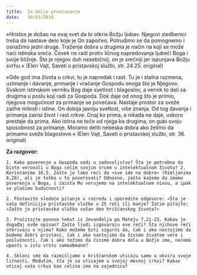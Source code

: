 ```yaml
---
title:  Za dalje proučavanje
date:   30/03/2018
---
```


»Hristos je došao na ovaj svet da bi otkrio Božju ljubav. Njegovi sledbenici treba da nastave delo koje je On započeo. Potrudimo se da pomognemo i osnažimo jedni druge. Traženje dobra u drugima je način na koji se može naći istinska sreća. Čovek ne radi protiv ličnog napredovanja ljubeći Boga i svoje bližnje. Što je njegov duh nesebičniji, on je srećniji jer ispunjava Božju svrhu.« (Elen Vajt, Saveti o pristavskoj službi, str. 24.25. original)

»Gde god ima života u crkvi, tu je napredak i rast. Tu je i stalna razmena, uzimanje i davanje, primanje i vraćanje Gospodu onoga što je Njegovo. Svakom istinskom verniku Bog daje svetlost i blagoslov, a vernik to deli sa drugima u poslu koji radi za Gospoda. Dok daje od onog što je primio, njegova mogućnost za primanje se povećava. Nastaje prostor za sveže zalihe milosti i istine. On dobija jasniju svetlost, više znanja. Od tog davanja i primanja zavisi život i rast crkve. Onaj ko prima, a nikada ne daje, uskoro prestaje da prima. Ako istina ne teče od njega ka drugima, on gubi svoju sposobnost za primanje. Moramo deliti nebeska dobra ako želimo da primamo sveže blagoslove.« (Elen Vajt, Saveti o pristavskoj službi, str. 36. original)

**Za razgovor:**

`1. Kako poverenje u Gospoda vodi u zadovoljstvo? Šta je potrebno da biste verovali u Boga celim svojim srcem u intelektualnom životu? 2. Korinćanima 10,5. Zašto je lako reći da »sve ide na dobro« (Rimljanima 8,28), ali je teško u to poverovati? Odnosno, zašto kažemo da imamo poverenja u Boga, i zaista Mu verujemo na intelektualnom nivou, a ipak se plašimo budućnosti?`

`2. Postavite sledeće pitanje u razredu i uporedite odgovore: »Šta je vaša definicija pristavske službe u 25 reči ili manje? Zatim pitajte: »Zašto je pristavska služba važan deo hrišćanskog života?«`

`3. Pročitajte ponovo tekst iz Jevanđelja po Mateju 7,21-23. Kakav je događaj ovde opisan? Zašto ljudi izgovaraju ove reči? Šta njihove reči otkrivaju o njima? Kako možemo biti sigurni da, čak i ako nastojimo da budemo dobri pristavi, čak i ako nastojimo da živimo životom vere i poslušnosti, čak i ako težimo da činimo dobra dela u Božje ime, nećemo upasti u istu vrstu samoobmane?`

`4. Skloni smo da razmišljamo o hrišćanskom uticaju samo u okviru svoje ličnosti. Međutim, šta je sa uticajem u svojoj mesnoj crkvi? Kakav uticaj vaša crkva kao celina ima na zajednicu?`
